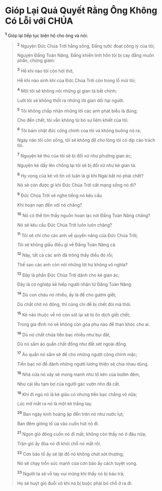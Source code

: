 # Gióp Lại Quả Quyết Rằng Ông Không Có Lỗi với CHÚA
<sup><b>1</b></sup> Gióp lại tiếp tục biện hộ cho ông và nói:

> <sup><b>2</b></sup> Nguyện Ðức Chúa Trời hằng sống, Ðấng tước đoạt công lý của tôi;
> 
> Nguyện Ðấng Toàn Năng, Ðấng khiến linh hồn tôi bị cay đắng muôn phần, chứng giám:
> 
> <sup><b>3</b></sup> Hễ khi nào tôi còn hơi thở,
> 
> Hễ khi nào sinh khí của Ðức Chúa Trời còn trong lỗ mũi tôi;
> 
> <sup><b>4</b></sup> Môi tôi sẽ không nói những gì gian tà bất chính;
> 
> Lưỡi tôi sẽ không thốt ra những lời gian dối hại người.
> 
> <sup><b>5</b></sup> Tôi không chấp nhận những lời các anh phát biểu là đúng;
> 
> Cho đến chết, tôi vẫn không từ bỏ sự liêm khiết của tôi.
> 
> <sup><b>6</b></sup> Tôi bám chặt đức công chính của tôi và không buông nó ra;
> 
> Ngày nào tôi còn sống, tôi sẽ không để cho lòng tôi có dịp cáo trách tôi.
> 
> <sup><b>7</b></sup> Nguyện kẻ thù của tôi sẽ bị đối xử như phường gian ác;
> 
> Nguyện kẻ dấy lên chống lại tôi sẽ bị đối xử như kẻ gian tà.
> 
> <sup><b>8</b></sup> Hy vọng của kẻ vô tín vô luân là gì khi Ngài bắt nó phải chết?
> 
> Nó sẽ còn được gì khi Ðức Chúa Trời cất mạng sống nó đi?
> 
> <sup><b>9</b></sup> Ðức Chúa Trời sẽ nghe tiếng nó kêu cầu
> 
> Khi hoạn nạn đến với nó chăng?
> 
> <sup><b>10</b></sup> Nó có thể tìm thấy nguồn hoan lạc nơi Ðấng Toàn Năng chăng?
> 
> Nó sẽ kêu cầu Ðức Chúa Trời luôn luôn chăng?
> 
> <sup><b>11</b></sup> Tôi sẽ chỉ cho các anh về quyền năng của Ðức Chúa Trời;
> 
> Tôi sẽ không giấu điều gì về Ðấng Toàn Năng cả.
> 
> <sup><b>12</b></sup> Này, tất cả các anh đã trông thấy điều đó rồi;
> 
> Thế sao các anh còn nói những lời hư không vô nghĩa?
> 
> <sup><b>13</b></sup> Ðây là phần Ðức Chúa Trời dành cho kẻ gian ác;
> 
> Ðây là cơ nghiệp kẻ hiếp người nhận từ Ðấng Toàn Năng:
> 
> <sup><b>14</b></sup> Dù con cháu nó nhiều, ấy là để cho gươm giết;
> 
> Dù chắt chít nó đông, thì cũng chỉ để bị chết đói mà thôi.
> 
> <sup><b>15</b></sup> Kẻ nào thuộc về nó còn sót lại sẽ bị ôn dịch giết chết;
> 
> Trong gia đình nó sẽ không còn góa phụ nào để than khóc cho ai.
> 
> <sup><b>16</b></sup> Dù nó chất chứa tiền bạc nhiều như bụi đất,
> 
> Dù nó sắm áo quần chất đống như đất sét ngoài đồng.
> 
> <sup><b>17</b></sup> Áo quần nó sắm sẽ để cho những người công chính mặc;
> 
> Tiền bạc nó để dành những người lương thiện sẽ chia nhau dùng.
> 
> <sup><b>18</b></sup> Nhà cửa nó xây sẽ mong manh như tổ kén của bướm đêm,
> 
> Như cái lều tạm bợ của người gác vườn nho đã cất.
> 
> <sup><b>19</b></sup> Khi đi ngủ nó là kẻ giàu có nhưng tiền bạc chẳng vô nữa;
> 
> Lúc mở mắt ra nó là một kẻ trắng tay.
> 
> <sup><b>20</b></sup> Ban ngày kinh hoàng ập đến trên nó như nước lụt;
> 
> Ban đêm giông tố ùa vào cuốn hút nó đi.
> 
> <sup><b>21</b></sup> Ngọn gió đông cuốn nó đi mất, không còn thấy nó ở đâu nữa;
> 
> Trận gió ấy đùa nó đi khỏi chỗ nó mất rồi.
> 
> <sup><b>22</b></sup> Cơn bão tố ấy sẽ lật đổ nó không chút xót thương;
> 
> Nó sẽ chạy trốn sức mạnh của cơn bão ấy cách tuyệt vọng.
> 
> <sup><b>23</b></sup> Người ta sẽ vỗ tay vui mừng khi thấy nó bị báo trả;
> 
> Họ sẽ huýt gió đuổi xô khi nó bị buộc phải bỏ chỗ ở ra đi.